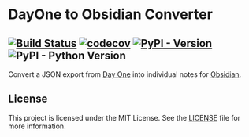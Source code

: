 # DayOne to Obsidian Converter

[![Build Status](https://github.com/kulapard/dayone-to-obsidian/actions/workflows/ci.yml/badge.svg)](https://github.com/kulapard/dayone-to-obsidian/actions/workflows/release.yml)
[![codecov](https://codecov.io/github/kulapard/dayone-to-obsidian/graph/badge.svg?token=Y5EJBF1F25)](https://codecov.io/github/kulapard/dayone-to-obsidian)
[![PyPI - Version](https://img.shields.io/pypi/v/dayone-to-obsidian?color=%2334D058&label=pypi%20package)](https://pypi.org/project/dayone-to-obsidian)
![PyPI - Python Version](https://img.shields.io/pypi/pyversions/dayone-to-obsidian)
---

Convert a JSON export from [Day One](https://dayoneapp.com/) into individual notes for [Obsidian](https://obsidian.md).

## License ##

This project is licensed under the MIT License. See the [LICENSE](LICENSE) file for more information.
